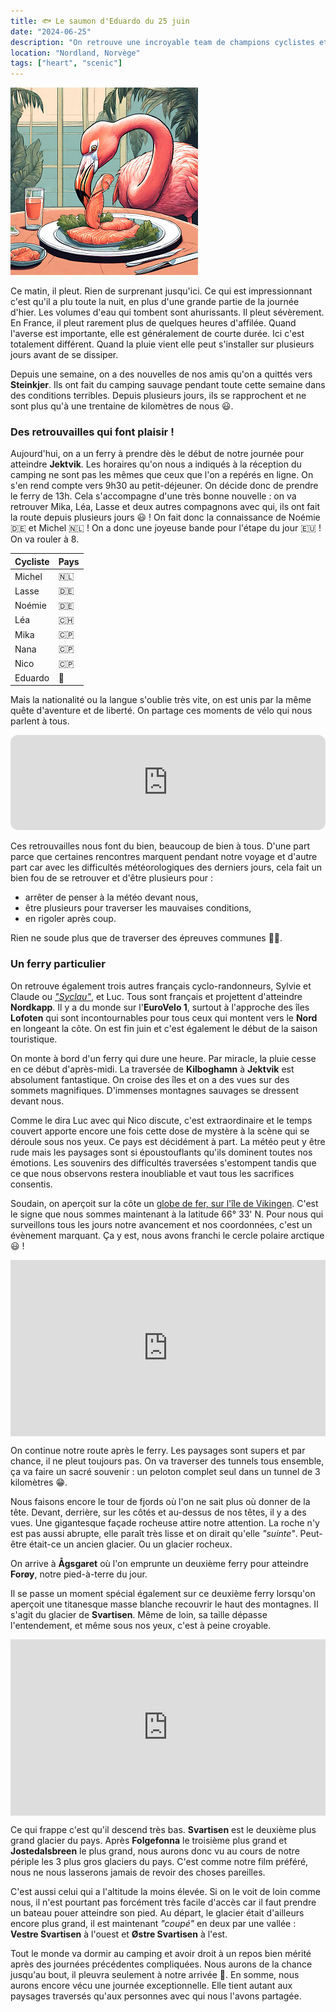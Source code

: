 ```yaml
---
title: 🐟 Le saumon d'Eduardo du 25 juin
date: "2024-06-25"
description: "On retrouve une incroyable team de champions cyclistes et on passe le cercle polaire Arctique !"
location: "Nordland, Norvège"
tags: ["heart", "scenic"]
---
```


![Saumon d'Eduardo](../saumon_eduardo.png)

Ce matin, il pleut. Rien de surprenant jusqu'ici. Ce qui est impressionnant c'est qu'il a plu toute la nuit, en plus d'une grande partie de la journée d'hier. Les volumes d'eau qui tombent sont ahurissants. Il pleut sévèrement. En France, il pleut rarement plus de quelques heures d'affilée. Quand l'averse est importante, elle est généralement de courte durée. Ici c'est totalement différent. Quand la pluie vient elle peut s'installer sur plusieurs jours avant de se dissiper.

Depuis une semaine, on a des nouvelles de nos amis qu'on a quittés vers **Steinkjer**. Ils ont fait du camping sauvage pendant toute cette semaine dans des conditions terribles. Depuis plusieurs jours, ils se rapprochent et ne sont plus qu'à une trentaine de kilomètres de nous 😃.

### Des retrouvailles qui font plaisir !

Aujourd'hui, on a un ferry à prendre dès le début de notre journée pour atteindre **Jektvik**. Les horaires qu'on nous a indiqués à la réception du camping ne sont pas les mêmes que ceux que l'on a repérés en ligne. On s'en rend compte vers 9h30 au petit-déjeuner. On décide donc de prendre le ferry de 13h. Cela s'accompagne d'une très bonne nouvelle : on va retrouver Mika, Léa, Lasse et deux autres compagnons avec qui, ils ont fait la route depuis plusieurs jours 😃 ! On fait donc la connaissance de Noémie 🇩🇪 et Michel 🇳🇱 ! On a donc une joyeuse bande pour l'étape du jour 🇪🇺 ! On va rouler à 8.

| Cycliste | Pays |
| -------- | ---- |
| Michel   | 🇳🇱   |
| Lasse    | 🇩🇪   |
| Noémie   | 🇩🇪   |
| Léa      | 🇨🇭   |
| Mika     | 🇨🇵   |
| Nana     | 🇨🇵   |
| Nico     | 🇨🇵   |
| Eduardo  | 🦩   |

Mais la nationalité ou la langue s'oublie très vite, on est unis par la même quête d'aventure et de liberté. On partage ces moments de vélo qui nous parlent à tous.

<iframe style="border-radius:12px" src="https://open.spotify.com/embed/track/39badcyKTjOtBvv4aywpfs?utm_source=generator" width="100%" height="152" frameBorder="0" allow="autoplay; clipboard-write; encrypted-media; picture-in-picture" loading="lazy"></iframe>

Ces retrouvailles nous font du bien, beaucoup de bien à tous. D'une part parce que certaines rencontres marquent pendant notre voyage et d'autre part car avec les difficultés météorologiques des derniers jours, cela fait un bien fou de se retrouver et d'être plusieurs pour :

- arrêter de penser à la météo devant nous,
- être plusieurs pour traverser les mauvaises conditions,
- en rigoler après coup.

Rien ne soude plus que de traverser des épreuves communes 💪🏼.

### Un ferry particulier

On retrouve également trois autres français cyclo-randonneurs, Sylvie et Claude ou [_"Syclau"_](https://cyclo-reportage.over-blog.com/), et Luc. Tous sont français et projettent d'atteindre **Nordkapp**. Il y a du monde sur l'**EuroVelo 1**, surtout à l'approche des îles **Lofoten** qui sont incontournables pour tous ceux qui montent vers le **Nord** en longeant la côte. On est fin juin et c'est également le début de la saison touristique.

On monte à bord d'un ferry qui dure une heure. Par miracle, la pluie cesse en ce début d'après-midi. La traversée de **Kilboghamn** à **Jektvik** est absolument fantastique. On croise des îles et on a des vues sur des sommets magnifiques. D'immenses montagnes sauvages se dressent devant nous.

Comme le dira Luc avec qui Nico discute, c'est extraordinaire et le temps couvert apporte encore une fois cette dose de mystère à la scène qui se déroule sous nos yeux. Ce pays est décidément à part. La météo peut y être rude mais les paysages sont si époustouflants qu'ils dominent toutes nos émotions. Les souvenirs des difficultés traversées s'estompent tandis que ce que nous observons restera inoubliable et vaut tous les sacrifices consentis.

Soudain, on aperçoit sur la côte un [globe de fer, sur l'île de Vikingen](https://visithelgeland.com/en/the-arctic-circle/). C'est le signe que nous sommes maintenant à la latitude 66° 33' N. Pour nous qui surveillons tous les jours notre avancement et nos coordonnées, c'est un évènement marquant. Ça y est, nous avons franchi le cercle polaire arctique 😃 !

<div style="width: 100%; height: 0; position: relative; padding-bottom: 56%;"><iframe src="https://giphy.com/embed/xUySTUZ8A2RJBQitEc" style="top: 0; left: 0; width: 100%; height: 100%; position: absolute; border: 0;" allowfullscreen scrolling="no" allow="encrypted-media;" class="giphy-embed"></iframe></div>

On continue notre route après le ferry. Les paysages sont supers et par chance, il ne pleut toujours pas. On va traverser des tunnels tous ensemble, ça va faire un sacré souvenir : un peloton complet seul dans un tunnel de 3 kilomètres 😁.

Nous faisons encore le tour de fjords où l'on ne sait plus où donner de la tête. Devant, derrière, sur les côtés et au-dessus de nos têtes, il y a des vues. Une gigantesque façade rocheuse attire notre attention. La roche n'y est pas aussi abrupte, elle paraît très lisse et on dirait qu'elle _"suinte"_. Peut-être était-ce un ancien glacier. Ou un glacier rocheux.

On arrive à **Ågsgaret** où l'on emprunte un deuxième ferry pour atteindre **Forøy**, notre pied-à-terre du jour.

Il se passe un moment spécial également sur ce deuxième ferry lorsqu'on aperçoit une titanesque masse blanche recouvrir le haut des montagnes. Il s'agit du glacier de **Svartisen**. Même de loin, sa taille dépasse l'entendement, et même sous nos yeux, c'est à peine croyable.

<div style="width: 100%; height: 0; position: relative; padding-bottom: 56%;"><iframe src="https://giphy.com/embed/pPhyAv5t9V8djyRFJH" style="top: 0; left: 0; width: 100%; height: 100%; position: absolute; border: 0;" allowfullscreen scrolling="no" allow="encrypted-media;" class="giphy-embed"></iframe></div>

Ce qui frappe c'est qu'il descend très bas. **Svartisen** est le deuxième plus grand glacier du pays. Après **Folgefonna** le troisième plus grand et **Jostedalsbreen** le plus grand, nous aurons donc vu au cours de notre périple les 3 plus gros glaciers du pays. C'est comme notre film préféré, nous ne nous lasserons jamais de revoir des choses pareilles.

C'est aussi celui qui a l'altitude la moins élevée. Si on le voit de loin comme nous, il n'est pourtant pas forcément très facile d'accès car il faut prendre un bateau pouer atteindre son pied. Au départ, le glacier était d'ailleurs encore plus grand, il est maintenant _"coupé"_ en deux par une vallée : **Vestre Svartisen** à l'ouest et **Østre Svartisen** à l'est.

Tout le monde va dormir au camping et avoir droit à un repos bien mérité après des journées précédentes compliquées. Nous aurons de la chance jusqu'au bout, il pleuvra seulement à notre arrivée 🤗. En somme, nous aurons encore vécu une journée exceptionnelle. Elle tient autant aux paysages traversés qu'aux personnes avec qui nous l'avons partagée.
